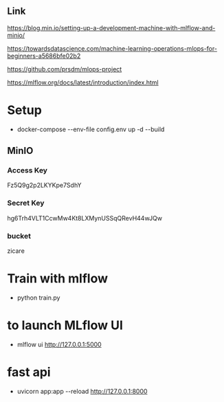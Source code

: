 ## Link
https://blog.min.io/setting-up-a-development-machine-with-mlflow-and-minio/

https://towardsdatascience.com/machine-learning-operations-mlops-for-beginners-a5686bfe02b2

https://github.com/prsdm/mlops-project

https://mlflow.org/docs/latest/introduction/index.html

# Setup

- docker-compose --env-file config.env up -d --build

## MinIO

### Access Key
Fz5Q9g2p2LKYKpe7SdhY

### Secret Key
hg6Trh4VLT1CcwMw4Kt8LXMynUSSqQRevH44wJQw

### bucket 
zicare

# Train with mlflow

- python train.py

# to launch MLflow UI
- mlflow ui
http://127.0.0.1:5000

# fast api
- uvicorn app:app --reload
http://127.0.0.1:8000
